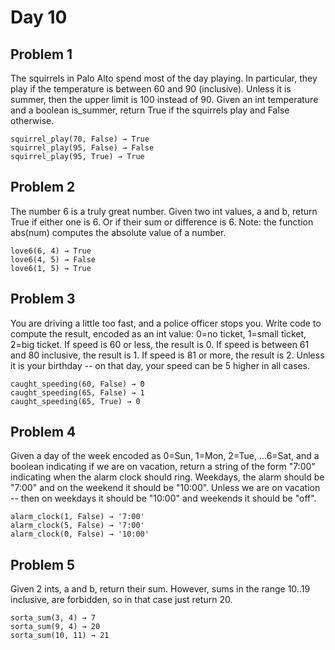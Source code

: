 # Day 10

## Problem 1
The squirrels in Palo Alto spend most of the day playing. In particular, they play if the temperature is between 60 and 90 (inclusive). Unless it is summer, then the upper limit is 100 instead of 90. Given an int temperature and a boolean is_summer, return True if the squirrels play and False otherwise.
```
squirrel_play(70, False) → True
squirrel_play(95, False) → False
squirrel_play(95, True) → True
```

## Problem 2
The number 6 is a truly great number. Given two int values, a and b, return True if either one is 6. Or if their sum or difference is 6. Note: the function abs(num) computes the absolute value of a number.

```
love6(6, 4) → True
love6(4, 5) → False
love6(1, 5) → True
```

## Problem 3
You are driving a little too fast, and a police officer stops you. Write code to compute the result, encoded as an int value: 0=no ticket, 1=small ticket, 2=big ticket. If speed is 60 or less, the result is 0. If speed is between 61 and 80 inclusive, the result is 1. If speed is 81 or more, the result is 2. Unless it is your birthday -- on that day, your speed can be 5 higher in all cases.

```
caught_speeding(60, False) → 0
caught_speeding(65, False) → 1
caught_speeding(65, True) → 0
```

## Problem 4
Given a day of the week encoded as 0=Sun, 1=Mon, 2=Tue, ...6=Sat, and a boolean indicating if we are on vacation, return a string of the form "7:00" indicating when the alarm clock should ring. Weekdays, the alarm should be "7:00" and on the weekend it should be "10:00". Unless we are on vacation -- then on weekdays it should be "10:00" and weekends it should be "off".

```
alarm_clock(1, False) → '7:00'
alarm_clock(5, False) → '7:00'
alarm_clock(0, False) → '10:00'
```

## Problem 5

Given 2 ints, a and b, return their sum. However, sums in the range 10..19 inclusive, are forbidden, so in that case just return 20.

```
sorta_sum(3, 4) → 7
sorta_sum(9, 4) → 20
sorta_sum(10, 11) → 21
```
